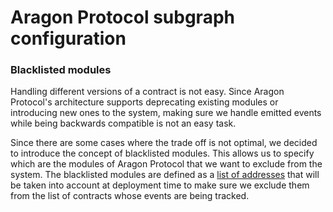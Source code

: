 # Aragon Protocol subgraph configuration

### Blacklisted modules

Handling different versions of a contract is not easy. 
Since Aragon Protocol's architecture supports deprecating existing modules or introducing new ones to the system, making sure we handle emitted events while being backwards compatible is not an easy task.

Since there are some cases where the trade off is not optimal, we decided to introduce the concept of blacklisted modules. This allows us to specify which are the modules of Aragon Protocol that we want to exclude from the system.
The blacklisted modules are defined as a [list of addresses](../blacklisted-modules.js) that will be taken into account at deployment time to make sure we exclude them from the list of contracts whose events are being tracked.
